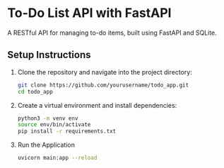 # To-Do List API with FastAPI

A RESTful API for managing to-do items, built using FastAPI and SQLite.

## Setup Instructions
1. Clone the repository and navigate into the project directory:
   ```bash
   git clone https://github.com/yourusername/todo_app.git
   cd todo_app
2. Create a virtual environment and install dependencies:
   ```bash
   python3 -m venv env
   source env/bin/activate
   pip install -r requirements.txt
3. Run the Application
   ```bash
   uvicorn main:app --reload
